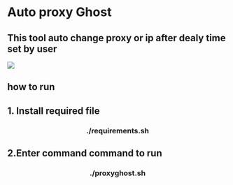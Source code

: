 # Auto proxy Ghost
## This tool auto change proxy or ip after dealy time set by user 

<image src="https://lh3.googleusercontent.com/rjriGeDYHG8-APZLMlRjIbkTVNswLvylpf1QY8wHlrMk8dcya4zBTc9NcR9Y-B5_q4L57Zfquy8Gyl65_ECx=w1366-h244">

<H2>how to run </H2>
<H2>1. Install required file </H2>
<center><H3> ./requirements.sh</H3></center>
<H2>2.Enter command command to run </H2>
<center><H3>./proxyghost.sh</H3></center>

